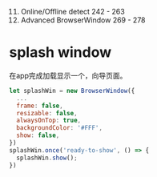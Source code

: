 

11. Online/Offline detect 242 - 263
12. Advanced BrowserWindow 269 - 278
# splash window
在app完成加载显示一个，向导页面。  
```js
let splashWin = new BrowserWindow({
  ...
  frame: false,
  resizable: false,
  alwaysOnTop: true,
  backgroundColor: '#FFF',
  show: false,
})
splashWin.once('ready-to-show', () => {
  splashWin.show();
})

```